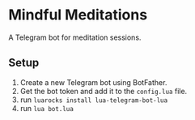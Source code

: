 # Mindful Meditations

A Telegram bot for meditation sessions.

## Setup

1. Create a new Telegram bot using BotFather.
2. Get the bot token and add it to the `config.lua` file.
3. run `luarocks install lua-telegram-bot-lua`
4. run `lua bot.lua`
